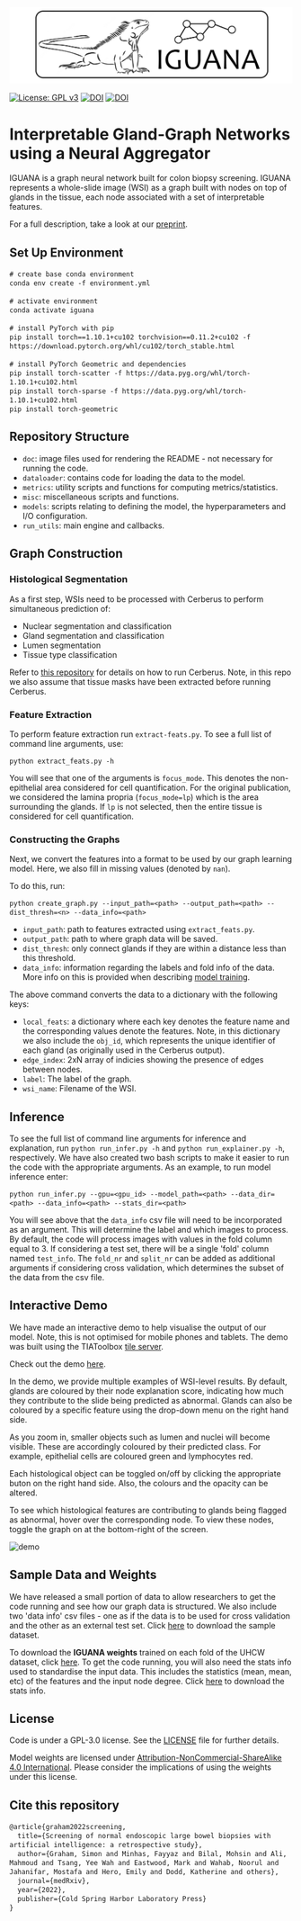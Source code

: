 <p align="center">
  <img src="doc/iguana.png">
</p>

[![License: GPL v3](https://img.shields.io/badge/License-GPLv3-orange.svg)](https://www.gnu.org/licenses/gpl-3.0)
  <a href="#cite-this-repository"><img src="https://img.shields.io/badge/Cite%20this%20repository-BibTeX-brightgreen" alt="DOI"></a> <a href="https://doi.org/10.1101/2022.10.17.22279804"><img src="https://img.shields.io/badge/DOI-10.1101%2F2022.10.17.22279804-blue" alt="DOI"></a>
<br>

# Interpretable Gland-Graph Networks using a Neural Aggregator

IGUANA is a graph neural network built for colon biopsy screening. IGUANA represents a whole-slide image (WSI) as a graph built with nodes on top of glands in the tissue, each node associated with a set of interpretable features. 

For a full description, take a look at our [preprint](https://doi.org/10.1101/2022.10.17.22279804).

## Set Up Environment

```
# create base conda environment
conda env create -f environment.yml

# activate environment
conda activate iguana

# install PyTorch with pip
pip install torch==1.10.1+cu102 torchvision==0.11.2+cu102 -f https://download.pytorch.org/whl/cu102/torch_stable.html

# install PyTorch Geometric and dependencies
pip install torch-scatter -f https://data.pyg.org/whl/torch-1.10.1+cu102.html
pip install torch-sparse -f https://data.pyg.org/whl/torch-1.10.1+cu102.html
pip install torch-geometric
```

## Repository Structure

- `doc`: image files used for rendering the README - not necessary for running the code. 
- `dataloader`: contains code for loading the data to the model.
- `metrics`: utility scripts and functions for computing metrics/statistics.
- `misc`: miscellaneous scripts and functions.
- `models`: scripts relating to defining the model, the hyperparameters and I/O configuration.
- `run_utils`: main engine and callbacks.

## Graph Construction

### Histological Segmentation
As a first step, WSIs need to be processed with Cerberus to perform simultaneous prediction of:
- Nuclear segmentation and classification
- Gland segmentation and classification
- Lumen segmentation
- Tissue type classification

Refer to [this repository](https://github.com/TissueImageAnalytics/cerberus) for details on how to run Cerberus. Note, in this repo we also assume that tissue masks have been extracted before running Cerberus.

### Feature Extraction
To perform feature extraction run `extract-feats.py`. To see a full list of command line arguments, use:

```
python extract_feats.py -h
```

You will see that one of the arguments is `focus_mode`. This denotes the non-epithelial area considered for cell quantification. For the original publication, we considered the lamina propria (`focus_mode=lp`) which is the area surrounding the glands. If `lp` is not selected, then the entire tissue is considered for cell quantification.

### Constructing the Graphs
Next, we convert the features into a format to be used by our graph learning model. Here, we also fill in missing values (denoted by `nan`).

To do this, run:

```
python create_graph.py --input_path=<path> --output_path=<path> --dist_thresh=<n> --data_info=<path>
```

- `input_path`: path to features extracted using `extract_feats.py`.
- `output_path`: path to where graph data will be saved.
- `dist_thresh`: only connect glands if they are within a distance less than this threshold. 
- `data_info`: information regarding the labels and fold info of the data. More info on this is provided when describing [model training](#training-the-model).

The above command converts the data to a dictionary with the following keys:

- `local_feats`: a dictionary where each key denotes the feature name and the corresponding values denote the features. Note, in this dictionary we also include the `obj_id`, which represents the unique identifier of each gland (as originally used in the Cerberus output).
- `edge_index`: 2xN array of indicies showing the presence of edges between nodes.
- `label`: The label of the graph.
- `wsi_name`: Filename of the WSI.


## Inference

To see the full list of command line arguments for inference and explanation, run `python run_infer.py -h` and `python run_explainer.py -h`, respectively. We have also created two bash scripts to make it easier to run the code with the appropriate arguments. As an example, to run model inference enter:

```
python run_infer.py --gpu=<gpu_id> --model_path=<path> --data_dir=<path> --data_info=<path> --stats_dir=<path>
```

You will see above that the `data_info` csv file will need to be incorporated as an argument. This will determine the label and which images to process. By default, the code will process images with values in the fold column equal to 3. If considering a test set, there will be a single 'fold' column named `test_info`. The `fold_nr` and `split_nr` can be added as additional arguments if considering cross validation, which determines the subset of the data from the csv file.


## Interactive Demo
We have made an interactive demo to help visualise the output of our model. Note, this is not optimised for mobile phones and tablets. The demo was built using the TIAToolbox [tile server](https://tia-toolbox.readthedocs.io/en/latest/_autosummary/tiatoolbox.visualization.tileserver.TileServer.html).

Check out the demo [here](https://iguana.dcs.warwick.ac.uk). 

In the demo, we provide multiple examples of WSI-level results. By default, glands are coloured by their node explanation score, indicating how much they contribute to the slide being predicted as abnormal. Glands can also be coloured by a specific feature using the drop-down menu on the right hand side.

As you zoom in, smaller objects such as lumen and nuclei will become visible. These are accordingly coloured by their predicted class. For example, epithelial cells are coloured green and lymphocytes red.

Each histological object can be toggled on/off by clicking the appropriate buton on the right hand side. Also, the colours and the opacity can be altered. 

To see which histological features are contributing to glands being flagged as abnormal, hover over the corresponding node. To view these nodes, toggle the graph on at the bottom-right of the screen.

![demo](https://user-images.githubusercontent.com/20071401/201095785-d7ce01c3-9652-425e-b1cd-38dd22672b81.gif)

## Sample Data and Weights
We have released a small portion of data to allow researchers to get the code running and see how our graph data is structured. We also include two 'data info' csv files - one as if the data is to be used for cross validation and the other as an external test set. Click [here](https://drive.google.com/drive/folders/14MYdB-Acb93L6IdJfHnlWG7M2pkBn53I?usp=sharing) to download the sample dataset.

To download the **IGUANA weights** trained on each fold of the UHCW dataset, click [here](https://drive.google.com/drive/folders/1J78dItPqMZcj2BsM4mf69x61wNAuJwKP?usp=share_link). To get the code running, you will also need the stats info used to standardise the input data. This includes the statistics (mean, mean, etc) of the features and the input node degree. Click [here](https://drive.google.com/drive/folders/1vcbf-9YrtoQUpFvf_l73iy5TupVWEdBF?usp=sharing) to download the stats info.
## License

Code is under a GPL-3.0 license. See the [LICENSE](https://github.com/TissueImageAnalytics/cerberus/blob/master/LICENSE) file for further details.

Model weights are licensed under [Attribution-NonCommercial-ShareAlike 4.0 International](http://creativecommons.org/licenses/by-nc-sa/4.0/). Please consider the implications of using the weights under this license. 

## Cite this repository

```
@article{graham2022screening,
  title={Screening of normal endoscopic large bowel biopsies with artificial intelligence: a retrospective study},
  author={Graham, Simon and Minhas, Fayyaz and Bilal, Mohsin and Ali, Mahmoud and Tsang, Yee Wah and Eastwood, Mark and Wahab, Noorul and Jahanifar, Mostafa and Hero, Emily and Dodd, Katherine and others},
  journal={medRxiv},
  year={2022},
  publisher={Cold Spring Harbor Laboratory Press}
}
```
